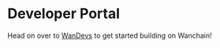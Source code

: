 # Developer Portal

Head on over to [WanDevs](https://wandevs.org/) to get started building on Wanchain!